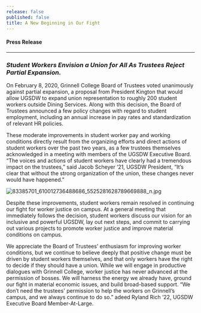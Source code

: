 ```yaml
---
release: false
published: false
title: A New Beginning in Our Fight
---
```

#### Press Release

***

### *Student Workers Envision a Union for All As Trustees Reject Partial Expansion.*

On February 8, 2020, Grinnell College Board of Trustees voted unanimously against partial expansion, a proposal from President Kington that would allow UGSDW to expand union representation to roughly 200 student workers outside Dining Services. Along with this decision, the Board of Trustees announced a few policy changes with regard to student employment, including an annual increase in pay rates and standardization of relevant HR policies. 

These moderate improvements in student worker pay and working conditions directly result from the organizing efforts and direct actions of student workers over the past two years, as a few trustees themselves acknowledged in a meeting with members of the UGSDW Executive Board. “The voices and actions of student workers have clearly had a tremendous impact on the trustees,”  said Jacob Scheyer ‘21, UGSDW President, “It’s clear that without the strong organization of the union, these changes never would have happened.”

![83385701_610012736488686_5525281628789669888_n.jpg]({{site.baseurl}}/assets/news/83385701_610012736488686_5525281628789669888_n.jpg)

Despite these improvements, student workers remain resolved in continuing our fight for worker justice on campus. At a general meeting that immediately follows the decision, student workers discuss our vision for an inclusive and powerful UGSDW, lay out next steps, and commit to carrying out various projects to promote worker justice and improve material conditions on campus. 

We appreciate the Board of Trustees’ enthusiasm for improving worker conditions, but we continue to believe deeply that positive change must be driven by student workers themselves, and that only workers have the right to decide if they should have a union. While we will engage in productive dialogues with Grinnell College, worker justice has never advanced at the permission of bosses. We will harness the energy we already have, ground our fight in material economic issues, and build broad-based support. “We don’t need the trustees' permission to help the workers on Grinnell’s campus, and we always continue to do so.” adeed Ryland Rich ‘22, UGSDW Executive Board Member-At-Large.
